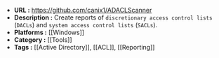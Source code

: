 - **URL :** https://github.com/canix1/ADACLScanner
- **Description :** Create reports of `discretionary access control lists` (`DACLs`) and `system access control lists` (`SACLs`).
- **Platforms :** [[Windows]]
- **Category :** [[Tools]]
- **Tags :** [[Active Directory]], [[ACL]], [[Reporting]]